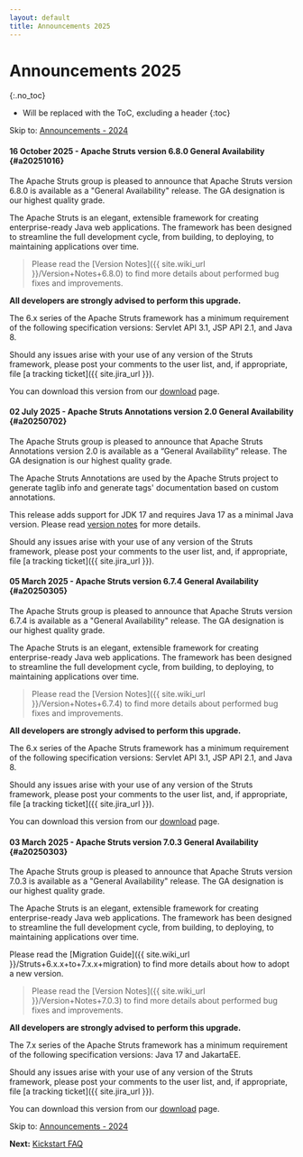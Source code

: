 ```yaml
---
layout: default
title: Announcements 2025
---
```


# Announcements 2025
{:.no_toc}

* Will be replaced with the ToC, excluding a header
{:toc}

<p class="pull-right">
  Skip to: <a href="announce-2024">Announcements - 2024</a>
</p>

#### 16 October 2025 - Apache Struts version 6.8.0 General Availability {#a20251016}

The Apache Struts group is pleased to announce that Apache Struts version 6.8.0 is available as a "General Availability"
release. The GA designation is our highest quality grade.

The Apache Struts is an elegant, extensible framework for creating enterprise-ready Java web applications.
The framework has been designed to streamline the full development cycle, from building, to deploying,
to maintaining applications over time.

> Please read the [Version Notes]({{ site.wiki_url }}/Version+Notes+6.8.0) to find more details about performed
> bug fixes and improvements.

**All developers are strongly advised to perform this upgrade.**

The 6.x series of the Apache Struts framework has a minimum requirement of the following specification versions:
Servlet API 3.1, JSP API 2.1, and Java 8.

Should any issues arise with your use of any version of the Struts framework, please post your comments to the user list,
and, if appropriate, file [a tracking ticket]({{ site.jira_url }}).

You can download this version from our [download](download.cgi#struts-ga) page.

#### 02 July 2025 - Apache Struts Annotations version 2.0 General Availability {#a20250702}

The Apache Struts group is pleased to announce that Apache Struts Annotations version 2.0 is available as a “General Availability”
release. The GA designation is our highest quality grade.

The Apache Struts Annotations are used by the Apache Struts project to  generate taglib info and generate tags' documentation 
based on custom annotations.

This release adds support for JDK 17 and requires Java 17 as a minimal Java version. Please read [version notes](https://github.com/apache/struts-annotations/releases/tag/STRUTS_ANNOTATIONS_2_0)
for more details.

Should any issues arise with your use of any version of the Struts framework, please post your comments to the user list,
and, if appropriate, file [a tracking ticket]({{ site.jira_url }}).

#### 05 March 2025 - Apache Struts version 6.7.4 General Availability {#a20250305}

The Apache Struts group is pleased to announce that Apache Struts version 6.7.4 is available as a "General Availability"
release. The GA designation is our highest quality grade.

The Apache Struts is an elegant, extensible framework for creating enterprise-ready Java web applications.
The framework has been designed to streamline the full development cycle, from building, to deploying,
to maintaining applications over time.

> Please read the [Version Notes]({{ site.wiki_url }}/Version+Notes+6.7.4) to find more details about performed
> bug fixes and improvements.

**All developers are strongly advised to perform this upgrade.**

The 6.x series of the Apache Struts framework has a minimum requirement of the following specification versions:
Servlet API 3.1, JSP API 2.1, and Java 8.

Should any issues arise with your use of any version of the Struts framework, please post your comments to the user list,
and, if appropriate, file [a tracking ticket]({{ site.jira_url }}).

You can download this version from our [download](download.cgi#struts-ga) page.

#### 03 March 2025 - Apache Struts version 7.0.3 General Availability {#a20250303}

The Apache Struts group is pleased to announce that Apache Struts version 7.0.3 is available as a "General Availability"
release. The GA designation is our highest quality grade.

The Apache Struts is an elegant, extensible framework for creating enterprise-ready Java web applications.
The framework has been designed to streamline the full development cycle, from building, to deploying,
to maintaining applications over time.

Please read the [Migration Guide]({{ site.wiki_url }}/Struts+6.x.x+to+7.x.x+migration) to find more details about 
how to adopt a new version.

> Please read the [Version Notes]({{ site.wiki_url }}/Version+Notes+7.0.3) to find more details about performed
> bug fixes and improvements.

**All developers are strongly advised to perform this upgrade.**

The 7.x series of the Apache Struts framework has a minimum requirement of the following specification versions:
Java 17 and JakartaEE.

Should any issues arise with your use of any version of the Struts framework, please post your comments to the user list,
and, if appropriate, file [a tracking ticket]({{ site.jira_url }}).

You can download this version from our [download](download.cgi#struts-ga) page.

<p class="pull-right">
  Skip to: <a href="announce-2024">Announcements - 2024</a>
</p>

<p class="pull-left">
  <strong>Next:</strong>
  <a href="kickstart">Kickstart FAQ</a>
</p>
